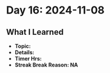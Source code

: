 # Day 16: 2024-11-08

## What I Learned
- **Topic:**
- **Details:**
- **Timer Hrs:**
- **Streak Break Reason: NA**